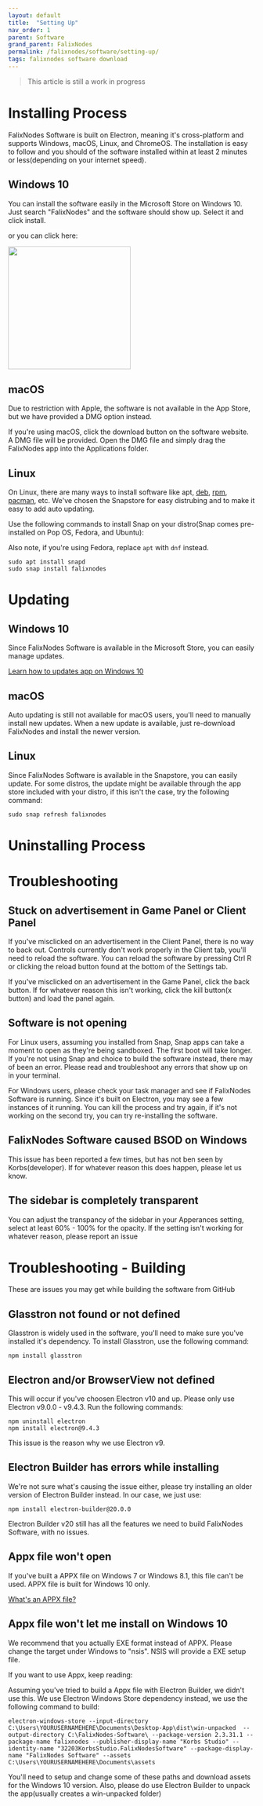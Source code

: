 ```yaml
---
layout: default
title:  "Setting Up"
nav_order: 1
parent: Software
grand_parent: FalixNodes
permalink: /falixnodes/software/setting-up/
tags: falixnodes software download
---
```


> This article is still a work in progress

# Installing Process
FalixNodes Software is built on Electron, meaning it's cross-platform and supports Windows, macOS, Linux, and ChromeOS. The installation is easy to follow and you should of the software installed within at least 2 minutes or less(depending on your internet speed).

## Windows 10
You can install the software easily in the Microsoft Store on Windows 10\. Just search "FalixNodes" and the software should show up. Select it and click install.

or you can click here:

<a href="https://www.microsoft.com/en-us/p/falixnodes-software/9p5mmnfs825p"><img width="250px" src="https://developer.microsoft.com/en-us/store/badges/images/English_get-it-from-MS.png"></a>

## macOS

Due to restriction with Apple, the software is not available in the App Store, but we have provided a DMG option instead.

If you're using macOS, click the download button on the software website. A DMG file will be provided. Open the DMG file and simply drag the FalixNodes app into the Applications folder.

## Linux
On Linux, there are many ways to install software like apt, [deb](https://en.wikipedia.org/wiki/Deb_(file_format)), [rpm](https://en.wikipedia.org/wiki/RPM_Package_Manager), [pacman](https://en.wikipedia.org/wiki/Arch_Linux#Pacman), etc. We've chosen the Snapstore for easy distrubing and to make it easy to add auto updating.

Use the following commands to install Snap on your distro(Snap comes pre-installed on Pop OS, Fedora, and Ubuntu):

Also note, if you're using Fedora, replace `apt` with `dnf` instead.

```
sudo apt install snapd
sudo snap install falixnodes
```

# Updating
## Windows 10
Since FalixNodes Software is available in the Microsoft Store, you can easily manage updates.

[Learn how to updates app on Windows 10](https://support.microsoft.com/en-us/account-billing/get-updates-for-apps-and-games-in-microsoft-store-a1fe19c0-532d-ec47-7035-d1c5a1dd464f)

## macOS
Auto updating is still not available for macOS users, you'll need to manually install new updates. When a new update is available, just re-download FalixNodes and install the newer version.

## Linux
Since FalixNodes Software is available in the Snapstore, you can easily update. For some distros, the update might be available through the app store included with your distro, if this isn't the case, try the following command:

```
sudo snap refresh falixnodes
```

# Uninstalling Process

# Troubleshooting
## Stuck on advertisement in Game Panel or Client Panel
If you've misclicked on an advertisement in the Client Panel, there is no way to back out. Controls currently don't work properly in the Client tab, you'll need to reload the software. You can reload the software by pressing Ctrl R or clicking the reload button found at the bottom of the Settings tab.

If you've misclicked on an advertisement in the Game Panel, click the back button. If for whatever reason this isn't working, click the kill button(x button) and load the panel again.

## Software is not opening
For Linux users, assuming you installed from Snap, Snap apps can take a moment to open as they're being sandboxed. The first boot will take longer. If you're not using Snap and choice to build the software instead, there may of been an error. Please read and troubleshoot any errors that show up on in your terminal.

For Windows users, please check your task manager and see if FalixNodes Software is running. Since it's built on Electron, you may see a few instances of it running. You can kill the process and try again, if it's not working on the second try, you can try re-installing the software.

## FalixNodes Software caused BSOD on Windows
This issue has been reported a few times, but has not ben seen by Korbs(developer). If for whatever reason this does happen, please let us know.

## The sidebar is completely transparent
You can adjust the transpancy of the sidebar in your Apperances setting, select at least 60% - 100% for the opacity. If the setting isn't working for whatever reason, please report an issue

# Troubleshooting - Building
These are issues you may get while building the software from GitHub

## Glasstron not found or not defined
Glasstron is widely used in the software, you'll need to make sure you've installed it's dependency. To install Glasstron, use the following command:

```
npm install glasstron
```

## Electron and/or BrowserView not defined
This will occur if you've choosen Electron v10 and up. Please only use Electron v9.0.0 - v9.4.3\. Run the following commands:

```
npm uninstall electron
npm install electron@9.4.3
```

This issue is the reason why we use Electron v9.

## Electron Builder has errors while installing
We're not sure what's causing the issue either, please try installing an older version of Electron Builder instead. In our case, we just use:

```
npm install electron-builder@20.0.0
```

Electron Builder v20 still has all the features we need to build FalixNodes Software, with no issues.

## Appx file won't open
If you've built a APPX file on Windows 7 or Windows 8.1, this file can't be used. APPX file is built for Windows 10 only.

[What's an APPX file?](https://help.falixnodes.net/article/falixnodes/software/faq-for-developers/)

## Appx file won't let me install on Windows 10
We recommend that you actually EXE format instead of APPX. Please change the target under Windows to "nsis". NSIS will provide a EXE setup file.

If you want to use Appx, keep reading:

Assuming you've tried to build a Appx file with Electron Builder, we didn't use this. We use Electron Windows Store dependency instead, we use the following command to build:

```
electron-windows-store --input-directory C:\Users\YOURUSERNAMEHERE\Documents\Desktop-App\dist\win-unpacked  --output-directory C:\FalixNodes-Software\ --package-version 2.3.31.1 --package-name falixnodes --publisher-display-name "Korbs Studio" --identity-name "32203KorbsStudio.FalixNodesSoftware" --package-display-name "FalixNodes Software" --assets C:\Users\YOURUSERNAMEHERE\Documents\assets
```

You'll need to setup and change some of these paths and download assets for the Windows 10 version. Also, please do use Electron Builder to unpack the app(usually creates a win-unpacked folder)